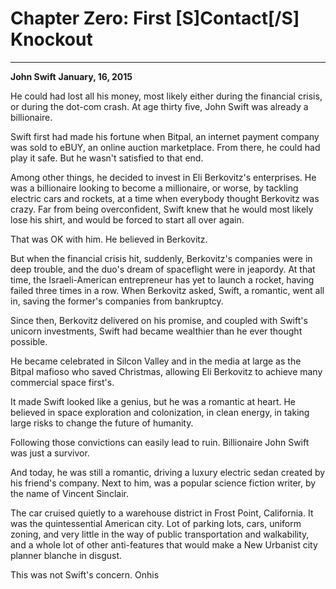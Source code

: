 # **Chapter Zero: First [S]Contact[/S] Knockout**

***
**John Swift**
**January, 16, 2015**

He could had lost all his money, most likely either during the financial crisis, or during the dot-com crash. At age thirty five, John Swift was already a billionaire.

Swift first had made his fortune when Bitpal, an internet payment company was sold to eBUY, an online auction marketplace. From there, he could had play it safe. But he wasn't satisfied to that end.

Among other things, he decided to invest in Eli Berkovitz's enterprises. He was a billionaire looking to become a millionaire, or worse, by tackling electric cars and rockets, at a time when everybody thought Berkovitz was crazy. Far from being overconfident, Swift knew that he would most likely lose his shirt, and would be forced to start all over again.

That was OK with him. He believed in Berkovitz.

But when the financial crisis hit, suddenly, Berkovitz's companies were in deep trouble, and the duo's dream of spaceflight were in jeapordy. At that time, the Israeli-American entrepreneur has yet to launch a rocket, having failed three times in a row. When Berkovitz asked, Swift, a romantic, went all in, saving the former's companies from bankruptcy.

Since then, Berkovitz delivered on his promise, and coupled with Swift's unicorn investments, Swift had became wealthier than he ever thought possible.

He became celebrated in Silcon Valley and in the media at large as the Bitpal mafioso who saved Christmas, allowing Eli Berkovitz to achieve many commercial space first's.

It made Swift looked like a genius, but he was a romantic at heart. He believed in space exploration and colonization, in clean energy, in taking large risks to change the future of humanity.

Following those convictions can easily lead to ruin. Billionaire John Swift was just a survivor.

And today, he was still a romantic, driving a luxury electric sedan created by his friend's company. Next to him, was a popular science fiction writer, by the name of Vincent Sinclair.

The car cruised quietly to a warehouse district in Frost Point, California. It was the quintessential American city. Lot of parking lots, cars, uniform zoning, and very little in the way of public transportation and walkability, and a whole lot of other anti-features that would make a New Urbanist city planner blanche in disgust.

This was not Swift's concern. Onhis
